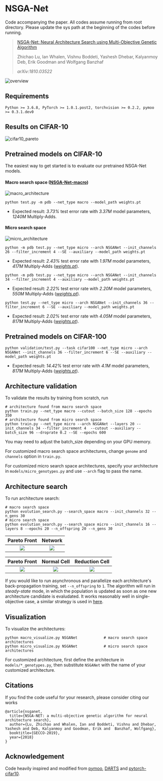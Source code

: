 ﻿# NSGA-Net
Code accompanying the paper. All codes assume running from root directory. Please update the sys path at the beginning of the codes before running.
> [NSGA-Net: Neural Architecture Search using Multi-Objective Genetic Algorithm](https://arxiv.org/abs/1810.03522)
>
> Zhichao Lu, Ian Whalen, Vishnu Boddeti, Yashesh Dhebar, Kalyanmoy Deb, Erik Goodman and Wolfgang Banzhaf
>
> *arXiv:1810.03522*

![overview](https://github.com/ianwhale/nsga-net/blob/beta/img/overview_redraw.png  "Overview of NSGA-Net")

## Requirements
``` 
Python >= 3.6.8, PyTorch >= 1.0.1.post2, torchvision >= 0.2.2, pymoo >= 0.3.1.dev0
```

## Results on CIFAR-10
![cifar10_pareto](https://github.com/ianwhale/nsga-net/blob/master/img/cifar10.png  "cifar10")

## Pretrained models on CIFAR-10
The easiest way to get started is to evaluate our pretrained NSGA-Net models.

#### Macro search space ([NSGA-Net-macro](https://drive.google.com/file/d/173_CXA_YbEjg1_Lnfg6vqweTRDiuDi0J/view?usp=sharing))
![macro_architecture](https://github.com/ianwhale/nsga-net/blob/beta/img/encoding.png  "architecture")
``` shell
python test.py -m pdb --net_type macro --model_path weights.pt
```
- Expected result: *3.73%* test error rate with *3.37M* model parameters, *1240M* Multiply-Adds.

#### Micro search space
![micro_architecture](https://github.com/ianwhale/nsga-net/blob/beta/img/cells.png  "Normal&Reduction Cells")
``` shell
python -m pdb test.py --net_type micro --arch NSGANet --init_channels 26 --filter_increment 4 --SE --auxiliary --model_path weights.pt
```
- Expected result: *2.43%* test error rate with *1.97M* model parameters, *417M* Multiply-Adds ([*weights.pt*](https://drive.google.com/open?id=1JvMkT1eo6JegtUvT-5qY4LK3xgq-k-OH)). 

``` shell
python -m pdb test.py --net_type micro --arch NSGANet --init_channels 34 --filter_increment 4 --auxiliary --model_path weights.pt
```
- Expected result: *2.22%* test error rate with *2.20M* model parameters, *550M* Multiply-Adds ([*weights.pt*](https://drive.google.com/open?id=1it_aFoez-U7SkxSuRPYWDVFg8kZwE7E7)). 

``` shell
python test.py --net_type micro --arch NSGANet --init_channels 36 --filter_increment 6 --SE --auxiliary --model_path weights.pt
```
- Expected result: *2.02%* test error rate with *4.05M* model parameters, *817M* Multiply-Adds ([*weights.pt*](https://drive.google.com/open?id=1kLXzKxQ7dazjmANTvgSoeMPHWwYKiOtm)). 

## Pretrained models on CIFAR-100
``` shell
python validation/test.py --task cifar100 --net_type micro --arch NSGANet --init_channels 36 --filter_increment 6 --SE --auxiliary --model_path weights.pt
```
- Expected result: *14.42%* test error rate with *4.1M* model parameters, *817M* Multiply-Adds ([*weights.pt*](https://drive.google.com/open?id=1CMtSg1l2V5p0HcRxtBsD8syayTtS9QAu)). 

## Architecture validation
To validate the results by training from scratch, run
``` 
# architecture found from macro search space
python train.py --net_type macro --cutout --batch_size 128 --epochs 350 
# architecture found from micro search space
python train.py --net_type micro --arch NSGANet --layers 20 --init_channels 34 --filter_increment 4  --cutout --auxiliary --batch_size 96 --droprate 0.2 --SE --epochs 600
```
You may need to adjust the batch_size depending on your GPU memory. 

For customized macro search space architectures, change `genome` and `channels` option in `train.py`. 

For customized micro search space architectures, specify your architecture in `models/micro_genotypes.py` and use `--arch` flag to pass the name. 


## Architecture search 
To run architecture search:
``` shell
# macro search space
python evolution_search.py --search_space macro --init_channels 32 --n_gens 30
# micro search space
python evolution_search.py --search_space micro --init_channels 16 --layers 8 --epochs 20 --n_offspring 20 --n_gens 30
```
Pareto Front               |  Network                  
:-------------------------:|:-------------------------:
![](https://github.com/ianwhale/nsga-net/blob/beta/img/pf_macro.gif)  |  ![](https://github.com/ianwhale/nsga-net/blob/beta/img/macro_network.gif)

Pareto Front               |  Normal Cell              | Reduction Cell
:-------------------------:|:-------------------------:|:-------------------------:
![](https://github.com/ianwhale/nsga-net/blob/beta/img/pf_micro.gif)  |  ![](https://github.com/ianwhale/nsga-net/blob/beta/img/nd_normal_cell.gif)  |  ![](https://github.com/ianwhale/nsga-net/blob/beta/img/nd_reduce_cell.gif)

If you would like to run asynchronous and parallelize each architecture's back-propagation training, set `--n_offspring` to `1`. The algorithm will run in *steady-state* mode, in which the population is updated as soon as one new architecture candidate is evaludated. It works reasonably well in single-objective case, a similar strategy is used in [here](https://arxiv.org/abs/1802.01548).  

## Visualization
To visualize the architectures:
``` shell
python macro_visualize.py NSGANet            # macro search space architectures
python micro_visualize.py NSGANet            # micro search space architectures
```
For customized architecture, first define the architecture in `models/*_genotypes.py`, then substitute `NSGANet` with the name of your customized architecture. 

## Citations
If you find the code useful for your research, please consider citing our works
``` 
@article{nsganet,
  title={NSGA-NET: a multi-objective genetic algorithm for neural architecture search},
  author={Lu, Zhichao and Whalen, Ian and Boddeti, Vishnu and Dhebar, Yashesh and Deb, Kalyanmoy and Goodman, Erik and  Banzhaf, Wolfgang},
  booktitle={GECCO-2019},
  year={2018}
}
```

## Acknowledgement 
Code heavily inspired and modified from [pymoo](https://github.com/msu-coinlab/pymoo), [DARTS](https://github.com/quark0/darts#requirements) and [pytorch-cifar10](https://github.com/kuangliu/pytorch-cifar). 
